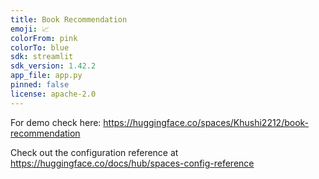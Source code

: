 ```yaml
---
title: Book Recommendation
emoji: 📈
colorFrom: pink
colorTo: blue
sdk: streamlit
sdk_version: 1.42.2
app_file: app.py
pinned: false
license: apache-2.0
---
```


For demo check here: https://huggingface.co/spaces/Khushi2212/book-recommendation

Check out the configuration reference at https://huggingface.co/docs/hub/spaces-config-reference
